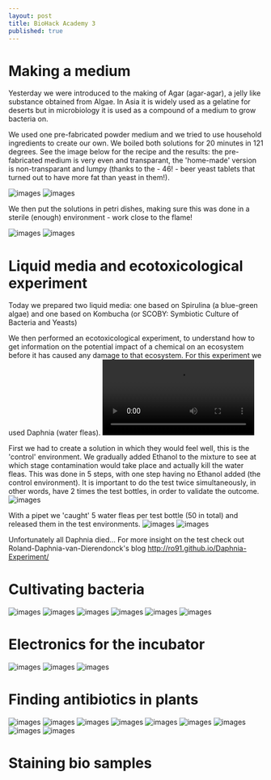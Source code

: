 ```yaml
---
layout: post
title: BioHack Academy 3
published: true
---
```



# Making a medium

Yesterday we were introduced to the making of Agar (agar-agar), a jelly like substance obtained from Algae. In Asia it is widely used as a gelatine for deserts but in microbiology it is used as a compound of a medium to grow bacteria on.

We used one pre-fabricated powder medium and we tried to use household ingredients to create our own. We boiled both solutions for 20 minutes in 121 degrees. See the image below for the recipe and the results: the pre-fabricated medium is very even and transparant, the 'home-made' version is non-transparant and lumpy (thanks to the - 46! - beer yeast tablets that turned out to have more fat than yeast in them!).

![images](http://JanineHuizenga.github.io/images/agar.jpg)
![images](http://JanineHuizenga.github.io/images/AGRA.jpg)


We then put the solutions in petri dishes, making sure this was done in a sterile (enough) environment - work close to the flame!

![images](http://JanineHuizenga.github.io/images/PETRI.jpg)
![images](http://JanineHuizenga.github.io/images/PETRI2.jpg)


# Liquid media and ecotoxicological experiment

Today we prepared two liquid media: one based on Spirulina (a blue-green algae) and one based on Kombucha (or SCOBY: Symbiotic Culture of Bacteria and Yeasts)

We then performed an ecotoxicological experiment, to understand how to get information on the potential impact of a chemical on an ecosystem before it has caused any damage to that ecosystem. For this experiment we used Daphnia (water fleas). 
![images](http://JanineHuizenga.github.io/images/Daphnia.mov)

First we had to create a solution in which they would feel well, this is the 'control' environment.  We gradually added Ethanol to the mixture to see at which stage contamination would take place and actually kill the water fleas. This was done in 5 steps, with one step having no Ethanol added (the control environment). It is important to do the test twice simultaneously, in other words, have 2 times the test bottles, in order to validate the outcome.
![images](http://JanineHuizenga.github.io/images/Daphnia1.jpg)

With a pipet we 'caught' 5 water fleas per test bottle (50 in total) and released them in the test environments.
![images](http://JanineHuizenga.github.io/images/Daphnia2.jpg)
![images](http://JanineHuizenga.github.io/images/Daphnia3.jpg)

Unfortunately all Daphnia died... For more insight on the test check out Roland-Daphnia-van-Dierendonck's blog http://ro91.github.io/Daphnia-Experiment/

# Cultivating bacteria

![images](http://JanineHuizenga.github.io/images/Bacteria1.jpg)
![images](http://JanineHuizenga.github.io//images/Bacteria2.jpg)
![images](http://JanineHuizenga.github.io/images/Bacteria3.jpg)
![images](http://JanineHuizenga.github.io/images/Bacteria4.jpg)
![images](http://JanineHuizenga.github.io/images/Bacteria5.jpg)
![images](http://JanineHuizenga.github.io/images/Bacteria6.jpg)



# Electronics for the incubator

![images](http://JanineHuizenga.github.io/images/IncubatorElectr1.jpg)
![images](http://JanineHuizenga.github.io//images/IncubatorElectr2.jpg)
![images](http://JanineHuizenga.github.io/images/IncubatorElectr3.jpg)


# Finding antibiotics in plants

![images](http://JanineHuizenga.github.io/images/Antibiotics1.jpg)
![images](http://JanineHuizenga.github.io//images/Antibiotics2.jpg)
![images](http://JanineHuizenga.github.io//images/Antibiotics_nbtwn.jpg)
![images](http://JanineHuizenga.github.io/images/Antibiotics3.jpg)
![images](http://JanineHuizenga.github.io/images/Antibiotics4.jpg)
![images](http://JanineHuizenga.github.io/images/Antibiotics5.jpg)
![images](http://JanineHuizenga.github.io/images/Antibiotics6.jpg)
![images](http://JanineHuizenga.github.io/images/Antibiotics7.jpg)
![images](http://JanineHuizenga.github.io/images/Bacteria7.jpg)

# Staining bio samples

